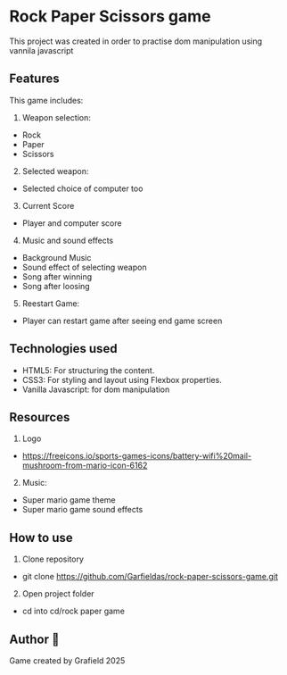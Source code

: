 
# Rock Paper Scissors game

This project was created in order to practise dom manipulation using vannila javascript




## Features

This game includes:

1. Weapon selection:

- Rock
- Paper
- Scissors

2. Selected weapon:
- Selected choice of computer too

3. Current Score
- Player and computer score

4. Music and sound effects

- Background Music
- Sound effect of selecting weapon
- Song after winning
- Song after loosing

5. Reestart Game:

- Player can restart game after seeing end game screen

## Technologies used

- HTML5: For structuring the content.
- CSS3: For styling and layout using Flexbox properties.
- Vanilla Javascript: for dom manipulation



## Resources

 1. Logo

 - https://freeicons.io/sports-games-icons/battery-wifi%20mail-mushroom-from-mario-icon-6162

 2. Music:

 - Super mario game theme
 - Super mario game sound effects
## How to use

1. Clone repository

 - git clone https://github.com/Garfieldas/rock-paper-scissors-game.git

 2. Open project folder
  - cd into  cd/rock paper game




## Author 👤
Game created by Grafield 2025
